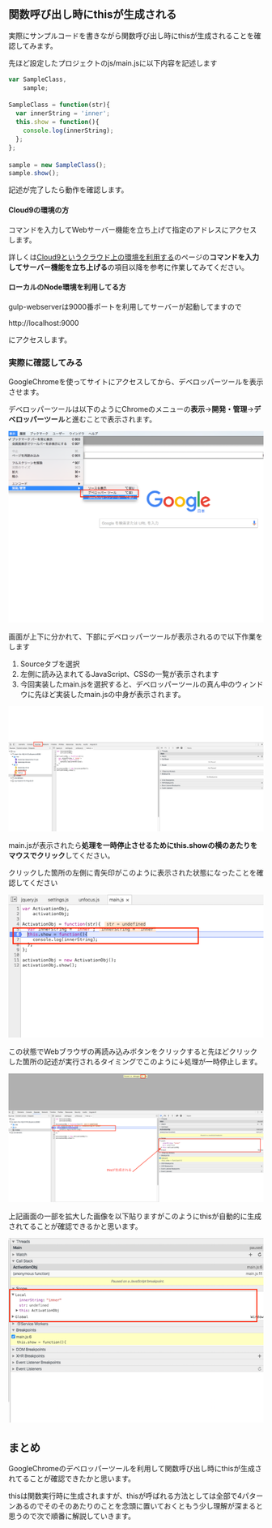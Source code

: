 ## 関数呼び出し時にthisが生成される

実際にサンプルコードを書きながら関数呼び出し時にthisが生成されることを確認してみます。

先ほど設定したプロジェクトのjs/main.jsに以下内容を記述します

```javascript
var SampleClass,
    sample;
    
SampleClass = function(str){
  var innerString = 'inner';
  this.show = function(){
    console.log(innerString);
  };
};

sample = new SampleClass();
sample.show();
```

記述が完了したら動作を確認します。

#### Cloud9の環境の方

コマンドを入力してWebサーバー機能を立ち上げて指定のアドレスにアクセスします。

詳しくは[Cloud9というクラウド上の環境を利用する](../set_up_cloud9.md)のページの**コマンドを入力してサーバー機能を立ち上げる**の項目以降を参考に作業してみてください。

#### ローカルのNode環境を利用してる方

gulp-webserverは9000番ポートを利用してサーバーが起動してますので

http://localhost:9000

にアクセスします。

### 実際に確認してみる

GoogleChromeを使ってサイトにアクセスしてから、デベロッパーツールを表示させます。

デベロッパーツールは以下のようにChromeのメニューの**表示**→**開発・管理**→**デベロッパーツール**と進むことで表示されます。

![chrome dev tools設定](../images/chrome_dev_tool_01.png)

画面が上下に分かれて、下部にデベロッパーツールが表示されるので以下作業をします

1. Sourceタブを選択
2. 左側に読み込まれてるJavaScript、CSSの一覧が表示されます
3. 今回実装したmain.jsを選択すると、デベロッパーツールの真ん中のウィンドウに先ほど実装したmain.jsの中身が表示されます。

![chrome dev tools設定](../images/chrome_dev_tool_02.png)


main.jsが表示されたら**処理を一時停止させるためにthis.showの横のあたりをマウスでクリック**してください。

クリックした箇所の左側に青矢印がこのように表示された状態になったことを確認してください

![chrome dev tools設定](../images/chrome_dev_tool_05.png)

この状態でWebブラウザの再読み込みボタンをクリックすると先ほどクリックした箇所の記述が実行されるタイミングでこのように↓処理が一時停止します。

![chrome dev tools設定](../images/chrome_dev_tool_04.png)

上記画面の一部を拡大した画像を以下貼りますがこのようにthisが自動的に生成されてることが確認できるかと思います。

![chrome dev tools設定](../images/chrome_dev_tool_06.png)

## まとめ

GoogleChromeのデベロッパーツールを利用して関数呼び出し時にthisが生成されてることが確認できたかと思います。

thisは関数実行時に生成されますが、thisが呼ばれる方法としては全部で4パターンあるのでそのそのあたりのことを念頭に置いておくともう少し理解が深まると思うので次で順番に解説していきます。
